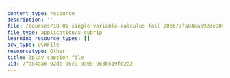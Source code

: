 ```yaml
---
content_type: resource
description: ''
file: /courses/18-01-single-variable-calculus-fall-2006/7fa84aa692de90c99a09963b519fe2a2_hjZhPczMkL4.srt
file_type: application/x-subrip
learning_resource_types: []
ocw_type: OCWFile
resourcetype: Other
title: 3play caption file
uid: 7fa84aa6-92de-90c9-9a09-963b519fe2a2
---
```

